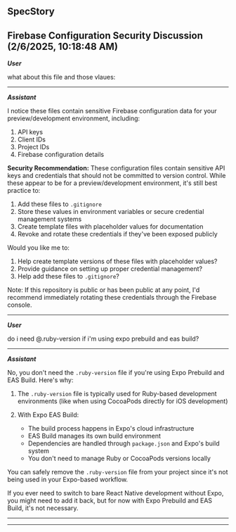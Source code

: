 ## SpecStory

## Firebase Configuration Security Discussion (2/6/2025, 10:18:48 AM)

_**User**_

what about this file and those vlaues:



---

_**Assistant**_

I notice these files contain sensitive Firebase configuration data for your preview/development environment, including:

1. API keys
2. Client IDs
3. Project IDs
4. Firebase configuration details

**Security Recommendation:**
These configuration files contain sensitive API keys and credentials that should not be committed to version control. While these appear to be for a preview/development environment, it's still best practice to:

1. Add these files to `.gitignore`
2. Store these values in environment variables or secure credential management systems
3. Create template files with placeholder values for documentation
4. Revoke and rotate these credentials if they've been exposed publicly

Would you like me to:
1. Help create template versions of these files with placeholder values?
2. Provide guidance on setting up proper credential management?
3. Help add these files to `.gitignore`?

Note: If this repository is public or has been public at any point, I'd recommend immediately rotating these credentials through the Firebase console.

---

_**User**_

do i need @.ruby-version if i'm using expo prebuild and eas build?

---

_**Assistant**_

No, you don't need the `.ruby-version` file if you're using Expo Prebuild and EAS Build. Here's why:

1. The `.ruby-version` file is typically used for Ruby-based development environments (like when using CocoaPods directly for iOS development)

2. With Expo EAS Build:
   - The build process happens in Expo's cloud infrastructure
   - EAS Build manages its own build environment
   - Dependencies are handled through `package.json` and Expo's build system
   - You don't need to manage Ruby or CocoaPods versions locally

You can safely remove the `.ruby-version` file from your project since it's not being used in your Expo-based workflow.

If you ever need to switch to bare React Native development without Expo, you might need to add it back, but for now with Expo Prebuild and EAS Build, it's not necessary.

---



---

